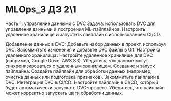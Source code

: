 # MLOps_3 ДЗ 2\1

Часть 1: управление данными с DVC
Задача: использовать DVC для управления данными и построения ML-пайплайнов. Настроить удаленное хранилище и запустить пайплайн с использованием CI/CD.

Добавление данных в DVC:
Добавьте набор данных в проект, используя DVC.
Закоммитьте изменения и добавьте DVC файлы в Git.
Настройка удаленного хранилища:
Настройте удаленное хранилище для DVC (например, Google Drive, AWS S3).
Убедитесь, что данные могут синхронизироваться с удаленным хранилищем.
Создание и запуск пайплайна:
Создайте пайплайн для обработки данных (например, очистка данных или подготовка признаков).
Закоммитьте пайплайн в DVC.
Интеграция DVC в CI/CD:
Настройте пайплайн в CI/CD, который будет автоматически запускать DVC-процесс.
Убедитесь, что пайплайн может корректно запускать шаги обработки данных.